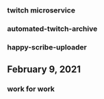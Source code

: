 ### twitch microservice
### automated-twitch-archive
### happy-scribe-uploader

## February 9, 2021
### work for work